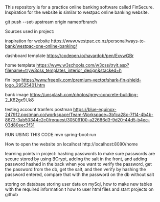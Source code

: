 This repository is for a practice online banking software called FinSecure. Inspiration for the website is similar to westpac online banking website.

git push --set-upstream origin nameofbranch


Sources used in project:

inspiration for website
https://www.westpac.co.nz/personal/ways-to-bank/westpac-one-online-banking/

dashboard template
https://codepen.io/havardob/pen/ExvwGBr

home template
https://www.w3schools.com/w3css/tryit.asp?filename=tryw3css_templates_interior_design&stacked=h

fin logo
https://www.freepik.com/premium-vector/shark-fin-shield-logo_29525401.htm

bank image
https://unsplash.com/photos/grey-concrete-building-2_K82gx9Uk8


testing account tranfers postman
https://blue-equinox-247912.postman.co/workspace/Team-Workspace~3b1ca28c-7f14-4b4b-8673-3ab50344c2c0/request/30509100-a22686d3-9d20-44d5-b4ec-03d80eec3f31


RUN USING THIS CODE
mvn spring-boot:run

How to open the website on localhost
http://localhost:8080/home








learning points in project:
hashing passwords to make sure passwords are secure
stored by using BCrypt, adding the salt in the front, and adding password hashed in the back
when you want to verify the password, get the password from the db, get the salt, and then verify
by hashing the password entered, compare that with the password on the db without salt

storing on database
storing user data on mySql, how to make new tables with the required information
t
how to user html files and start projects on github 
